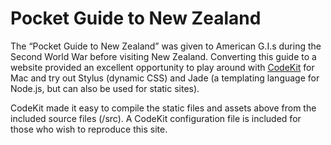 Pocket Guide to New Zealand
===========================

The &ldquo;Pocket Guide to New Zealand&rdquo; was given to American G.I.s during the Second World War before visiting New Zealand. Converting this guide to a website provided an excellent opportunity to play around with [CodeKit](http://incident57.com/codekit/) for Mac and try out Stylus (dynamic CSS) and Jade (a templating language for Node.js, but can also be used for static sites).

CodeKit made it easy to compile the static files and assets above from the included source files (/src). A CodeKit configuration file is included for those who wish to reproduce this site.
